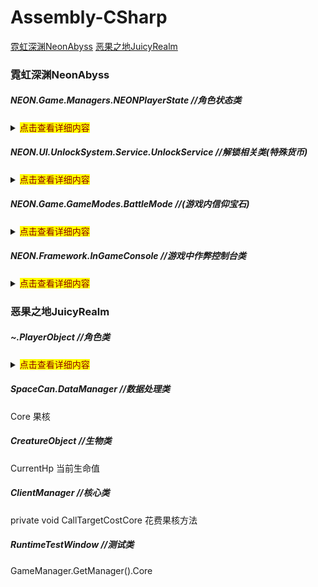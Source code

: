 <h1>Assembly-CSharp</h1>

[霓虹深渊NeonAbyss](#1)
[恶果之地JuicyRealm](#2)

<h3 id="1">霓虹深渊NeonAbyss</h3>

<h5>NEON.Game.Managers.NEONPlayerState  //角色状态类</h5>

<details>
  <summary><mark><font color=darkred>点击查看详细内容</font></mark></summary>
     <br />
  <p> 角色各项属性</p>
  <pre><code>  
this.Key.Set  
this.Coin.Set  
this.currentManas.Set  
this.currentHearts.Set  
this.currentShields.Set  
   <br />
this.DefaultBomb.Set  
this.FireBomb.Set  
this.IceBomb.Set  
this.ThunderBomb.Set  
this.AlcoholBomb.Set 
  </code></pre>
</details>

<h5>NEON.UI.UnlockSystem.Service.UnlockService  //解锁相关类(特殊货币)</h5>

<details>
  <summary><mark><font color=darkred>点击查看详细内容</font></mark></summary>
     <br />
  <p> 特殊货币属性</p>
  <pre><code>  
base.Data.BossCoins  
base.Data.FinalCoins  
base.Data.AbyssCoins  
base.Data.ExchangeCoins
  </code></pre>
</details>

<h5>NEON.Game.GameModes.BattleMode  //(游戏内信仰宝石)</h5>

<details>
  <summary><mark><font color=darkred>点击查看详细内容</font></mark></summary>
     <br />
  <p> 游戏内有关信仰宝石的修改方法</p>
  <pre>
  复制修改public void SaveInGameProgress()方法中的  
Services.SaveDataService.Data.InGameSave.bossCoin = playerState.attrs.i("BossCoin");  
的playerState.attrs.i("BossCoin")
  </pre>
</details>

<h5>NEON.Framework.InGameConsole  //游戏中作弊控制台类</h5>

<details>
  <summary><mark><font color=darkred>点击查看详细内容</font></mark></summary>
     <br />
  <p> 移除作弊惩罚</p>
  <pre>
  修改private void ProcessCommand()方法中的  
Services.GameState.IsNoAchievement = true;  
neonplayerState.HasUseConsole = true;  
的值为false  
  </pre>
</details>

<h3 id="2">恶果之地JuicyRealm</h3>

<h5>~.PlayerObject  //角色类</h5>

<details>
  <summary><mark><font color=darkred>点击查看详细内容</font></mark></summary>
     <br />
  <p> 角色属性</p>
  <pre><code>  
this.Coin  
this.CurrentHp  
  </code></pre>
</details>

<h5>SpaceCan.DataManager  //数据处理类</h5>
Core  果核

<h5>CreatureObject  //生物类</h5>
CurrentHp 当前生命值

<h5>ClientManager  //核心类</h5>
private void CallTargetCostCore 花费果核方法

<h5>RuntimeTestWindow  //测试类</h5>
GameManager.GetManager<DataManager>().Core





